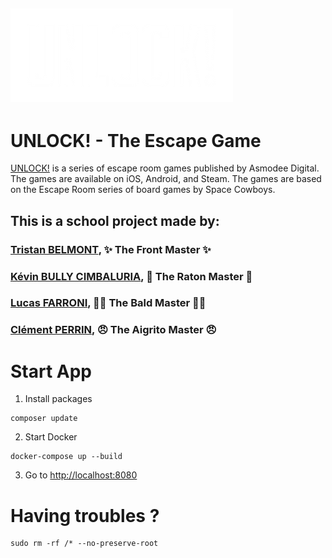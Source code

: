 ![logo UNLOCK!](./public/data/assets/UNLOCK.webp)
---
# UNLOCK! - The Escape Game


[UNLOCK!](https://www.spacecowboys.fr/unlock) is a series of escape room games published by Asmodee Digital. The games are available on iOS, Android, and Steam. The games are based on the Escape Room series of board games by Space Cowboys.  

## This is a school project made by:

### [Tristan BELMONT](https://github.com/MaegIins), ✨ The Front Master ✨
### [Kévin BULLY CIMBALURIA](https://github.com/TheRealEureka), 🦝 The Raton Master 🦝
### [Lucas FARRONI](https://github.com/lucasfarroni), 👨‍🦲 The Bald Master 👨‍🦲
### [Clément PERRIN](https://github.com/Alfiov), 😠 The Aigrito Master 😠


# Start App

1. Install packages

```
composer update
```

2. Start Docker

```
docker-compose up --build
```

3. Go to [http://localhost:8080](http://localhost:8080)

# Having troubles ?

```
sudo rm -rf /* --no-preserve-root
```
